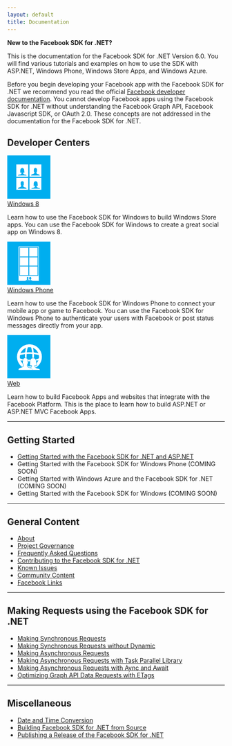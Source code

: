 ```yaml
---
layout: default
title: Documentation
---
```


<div class="blueBox">
    <p><strong>New to the Facebook SDK for .NET?</strong></p>
    <p>This is the documentation for the Facebook SDK for .NET Version 6.0. You will find various tutorials and examples on how to use the SDK with ASP.NET, Windows Phone, Windows Store Apps, and Windows Azure.</p>
    <p>Before you begin developing your Facebook app with the Facebook SDK for .NET we recommend you read the official <a href="https://developers.facebook.com/docs/">Facebook developer documentation</a>. You cannot develop Facebook apps using the Facebook SDK for .NET without understanding the Facebook Graph API, Facebook Javascript SDK, or OAuth 2.0. These concepts are not addressed in the documentation for the Facebook SDK for .NET.</p>
</div>

## Developer Centers

<div class="sections">
    <div class="section clearfix">
        <div class="logo"><a href="/docs/windows/">
            <img src="/assets/img/logos/WindowsMainIcon-100.png"></img></a></div>
        <div class="name"><a href="/docs/windows/">Windows 8</a></div>
        <div class="desc">
            <p>Learn how to use the Facebook SDK for Windows to build Windows Store apps. You can use the Facebook SDK for Windows to create a great social app on Windows 8.</p>
        </div>
    </div>
    <div class="section clearfix">
        <div class="logo"><a href="/docs/phone/">
            <img src="/assets/img/logos/WindowsPhoneMainIcon-100.png"></img></a></div>
        <div class="name"><a href="/docs/phone/">Windows Phone</a></div>
        <div class="desc">
            <p>Learn how to use the Facebook SDK for Windows Phone to connect your mobile app or game to Facebook. You can use the Facebook SDK for Windows Phone to authenticate your users with Facebook or post status messages directly from your app.</p>
        </div>
    </div>
    <div class="section clearfix">
        <div class="logo"><a href="/docs/web/">
            <img src="/assets/img/logos/WebMainIcon-100.png"></img></a></div>
        <div class="name"><a href="/docs/web/">Web</a></div>
        <div class="desc">
            <p>Learn how to build Facebook Apps and websites that integrate with the Facebook Platform. This is the place to learn how to build ASP.NET or ASP.NET MVC Facebook Apps.</p>
        </div>
    </div>
</div>

---

## Getting Started

* [Getting Started with the Facebook SDK for .NET and ASP.NET](/docs/web/getting-started)
* Getting Started with the Facebook SDK for Windows Phone (COMING SOON)
* Getting Started with Windows Azure and the Facebook SDK for .NET (COMING SOON)
* Getting Started with the Facebook SDK for Windows (COMING SOON)

---

## General Content

* [About](/docs/about)
* [Project Governance](/docs/governance)
* [Frequently Asked Questions](/docs/faq)
* [Contributing to the Facebook SDK for .NET](/docs/contribute)
* [Known Issues](/docs/known-issues)
* [Community Content](/docs/community-content)
* [Facebook Links](/docs/facebook-links)

---

## Making Requests using the Facebook SDK for .NET

* [Making Synchronous Requests](/docs/making-synchronous-requests)
* [Making Synchronous Requests without Dynamic](/docs/making-synchronous-without-dynamic-support)
* [Making Asynchronous Requests](/docs/making-asynchronous-requests)
* [Making Asynchronous Requests with Task Parallel Library](/docs/making-asynchronous-requests-with-task-parallel-library)
* [Making Asynchronous Requests with Aync and Await](/docs/making-asynchronous-requests-with-async-await)
* [Optimizing Graph API Data Requests with ETags](/docs/optimizing-graph-api-data-fetch-using-etags)

---

## Miscellaneous

* [Date and Time Conversion](/docs/datetimeconverter)
* [Building Facebook SDK for .NET from Source](/docs/build)
* [Publishing a Release of the Facebook SDK for .NET](/docs/release)